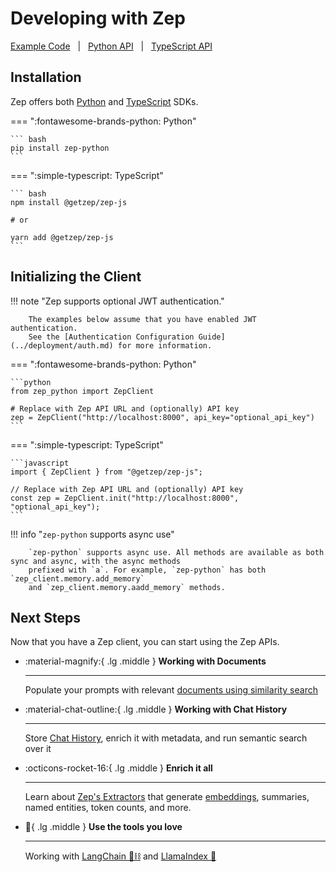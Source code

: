 # Developing with Zep

[Example Code](examples.md) &nbsp; | &nbsp; [Python API](https://getzep.github.io/zep-python/zep_client/) &nbsp; | &nbsp; [TypeScript API](https://getzep.github.io/zep-js/)

## Installation

Zep offers both [Python](https://github.com/getzep/zep-python) and [TypeScript](https://github.com/getzep/zep-js) SDKs.

=== ":fontawesome-brands-python: Python"

    ``` bash
    pip install zep-python
    ```

=== ":simple-typescript: TypeScript"

    ``` bash
    npm install @getzep/zep-js

    # or

    yarn add @getzep/zep-js
    ```

## Initializing the Client

!!! note "Zep supports optional JWT authentication."

        The examples below assume that you have enabled JWT authentication.
        See the [Authentication Configuration Guide](../deployment/auth.md) for more information.

=== ":fontawesome-brands-python: Python"

    ```python
    from zep_python import ZepClient

    # Replace with Zep API URL and (optionally) API key
    zep = ZepClient("http://localhost:8000", api_key="optional_api_key")
    ```

=== ":simple-typescript: TypeScript"

    ```javascript
    import { ZepClient } from "@getzep/zep-js";

    // Replace with Zep API URL and (optionally) API key
    const zep = ZepClient.init("http://localhost:8000", "optional_api_key");
    ```

!!! info "`zep-python` supports async use"

        `zep-python` supports async use. All methods are available as both sync and async, with the async methods
        prefixed with `a`. For example, `zep-python` has both `zep_client.memory.add_memory` 
        and `zep_client.memory.aadd_memory` methods.


## Next Steps

Now that you have a Zep client, you can start using the Zep APIs.

<div class="grid cards" markdown>

-   :material-magnify:{ .lg .middle } __Working with Documents__

    ---

    Populate your prompts with relevant [documents using similarity search](documents.md)


-   :material-chat-outline:{ .lg .middle } __Working with Chat History__

    ---

    Store [Chat History](chat_history/index.md), enrich it with metadata, and run semantic search over it

-   :octicons-rocket-16:{ .lg .middle } __Enrich it all__

    ---

    Learn about [Zep's Extractors](extractors.md) that generate [embeddings](../deployment/embeddings.md), summaries, named entities, token counts, and more.


-   :black_heart:{ .lg .middle } __Use the tools you love__

    ---

    Working with [LangChain 🦜⛓️](langchain.md) and [LlamaIndex 🦙](llamaindex.md)

</div>